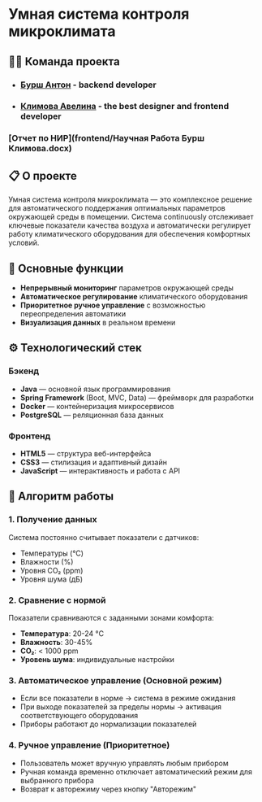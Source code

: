 # Умная система контроля микроклимата

## 🧑‍💻 Команда проекта

- ### [Бурш Антон](https://github.com/GyanPosling) - backend developer
- ### [Климова Авелина](https://github.com/aavelinka) - the best designer and frontend developer


### [Отчет по НИР](frontend/Научная Работа Бурш Климова.docx)

## 📋 О проекте

Умная система контроля микроклимата — это комплексное решение для автоматического поддержания оптимальных параметров окружающей среды в помещении. Система continuously отслеживает ключевые показатели качества воздуха и автоматически регулирует работу климатического оборудования для обеспечения комфортных условий.

## 🎯 Основные функции

- **Непрерывный мониторинг** параметров окружающей среды
- **Автоматическое регулирование** климатического оборудования
- **Приоритетное ручное управление** с возможностью переопределения автоматики
- **Визуализация данных** в реальном времени

## ⚙️ Технологический стек

### Бэкенд
- **Java** — основной язык программирования
- **Spring Framework** (Boot, MVC, Data) — фреймворк для разработки
- **Docker** — контейнеризация микросервисов
- **PostgreSQL** — реляционная база данных

### Фронтенд
- **HTML5** — структура веб-интерфейса
- **CSS3** — стилизация и адаптивный дизайн
- **JavaScript** — интерактивность и работа с API

## 🔄 Алгоритм работы

### 1. Получение данных
Система постоянно считывает показатели с датчиков:
- Температуры (°C)
- Влажности (%)
- Уровня CO₂ (ppm)
- Уровня шума (дБ)

### 2. Сравнение с нормой
Показатели сравниваются с заданными зонами комфорта:
- **Температура**: 20-24 °C
- **Влажность**: 30-45%
- **CO₂**: < 1000 ppm
- **Уровень шума**: индивидуальные настройки

### 3. Автоматическое управление (Основной режим)
- Если все показатели в норме → система в режиме ожидания
- При выходе показателей за пределы нормы → активация соответствующего оборудования
- Приборы работают до нормализации показателей

### 4. Ручное управление (Приоритетное)
- Пользователь может вручную управлять любым прибором
- Ручная команда временно отключает автоматический режим для выбранного прибора
- Возврат к авторежиму через кнопку "Авторежим"
